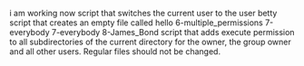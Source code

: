 i am working now
script that switches the current user to the user betty
script that creates an empty file called hello
6-multiple_permissions
7-everybody
7-everybody
8-James_Bond
script that adds execute permission to all subdirectories of the current directory for the owner, the group owner and all other users. Regular files should not be changed.
